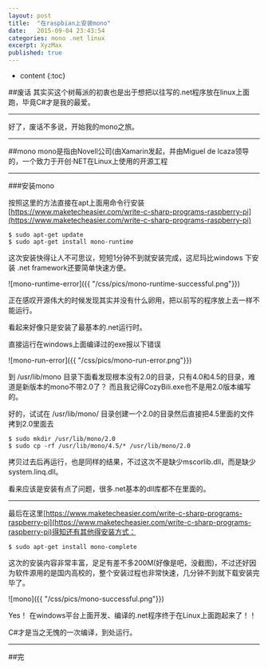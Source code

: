 ```yaml
---
layout: post
title:  "在raspbian上安装mono"
date:   2015-09-04 23:43:54
categories: mono .net linux
excerpt: XyzMax 
published: true
---
```


* content
{:toc}

##废话
其实买这个树莓派的初衷也是出于想把以往写的.net程序放在linux上面跑，毕竟C#才是我的最爱。

---

好了，废话不多说，开始我的mono之旅。


---

##mono
mono是指由Novell公司(由Xamarin发起，并由Miguel de lcaza领导的，一个致力于开创·NET在Linux上使用的开源工程


---

###安装mono

按照这里的方法直接在apt上面用命令行安装[https://www.maketecheasier.com/write-c-sharp-programs-raspberry-pi](https://www.maketecheasier.com/write-c-sharp-programs-raspberry-pi)

	$ sudo apt-get update
	$ sudo apt-get install mono-runtime

这次安装快得让人不可思议，短短1分钟不到就安装完成，这尼玛比windows 下安装 .net framework还要简单快速方便。

![mono-runtime-error]({{ "/css/pics/mono-runtime-successful.png"}})

正在感叹开源伟大的时候发现其实并没有什么卵用，把以前写的程序放上去一样不能运行。

看起来好像只是安装了最基本的.net运行时。

直接运行在windows上面编译过的exe报以下错误

![mono-run-error]({{ "/css/pics/mono-run-error.png"}})

到 /usr/lib/mono 目录下面看发现根本没有2.0的目录，只有4.0和4.5的目录，难道是新版本的mono不带2.0了？ 而且我记得CozyBili.exe也不是用2.0版本编写的。

好的，试试在 /usr/lib/mono/ 目录创建一个2.0的目录然后直接把4.5里面的文件拷到2.0里面去

	$ sudo mkdir /usr/lib/mono/2.0
	$ sudo cp -rf /usr/lib/mono/4.5/* /usr/lib/mono/2.0

拷贝过去后再运行，也是同样的结果，不过这次不是缺少mscorlib.dll，而是缺少system.linq.dll。

看来应该是安装有点了问题，很多.net基本的dll库都不在里面的。

---

最后在这里[https://www.maketecheasier.com/write-c-sharp-programs-raspberry-pi](https://www.maketecheasier.com/write-c-sharp-programs-raspberry-pi)得知还有其他得安装方式：

	$ sudo apt-get install mono-complete

这次的安装内容非常丰富，足足有差不多200M(好像是吧，没截图)，不过还好因为软件源用的是国内高校的，整个安装过程也非常快速，几分钟不到就下载安装完毕了。

![mono]({{ "/css/pics/mono-successful.png"}})

Yes！   在windows平台上面开发、编译的.net程序终于在Linux上面跑起来了！！


C#才是当之无愧的一次编译，到处运行。


---

##完